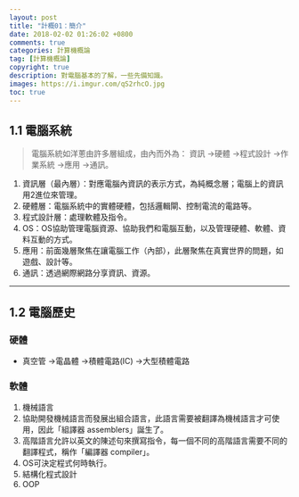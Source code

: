 ```yaml
---
layout: post
title: "計概01：簡介"
date: 2018-02-02 01:26:02 +0800
comments: true
categories: 計算機概論
tag: [計算機概論]
copyright: true
description: 對電腦基本的了解，一些先備知識。
images: https://i.imgur.com/qS2rhcO.jpg
toc: true
---
```

## 1.1 電腦系統
>電腦系統如洋蔥由許多層組成，由內而外為：
>資訊 →硬體 →程式設計 →作業系統 →應用 →通訊。

1. 資訊層（最內層）：對應電腦內資訊的表示方式，為純概念層；電腦上的資訊用2進位來管理。
2. 硬體層：電腦系統中的實體硬體，包括邏輯閘、控制電流的電路等。
3. 程式設計層：處理軟體及指令。
4. OS：OS協助管理電腦資源、協助我們和電腦互動，以及管理硬體、軟體、資料互動的方式。
5. 應用：前面幾層聚焦在讓電腦工作（內部），此層聚焦在真實世界的問題，如遊戲、設計等。
6. 通訊：透過網際網路分享資訊、資源。
---
## 1.2 電腦歷史
### 硬體
- 真空管 →電晶體 →積體電路(IC) →大型積體電路

### 軟體
1. 機械語言
2. 協助開發機械語言而發展出組合語言，此語言需要被翻譯為機械語言才可使用，因此「組譯器 assemblers」誕生了。
3. 高階語言允許以英文的陳述句來撰寫指令，每一個不同的高階語言需要不同的翻譯程式，稱作「編譯器 compiler」。
4. OS可決定程式何時執行。
5. 結構化程式設計
6. OOP